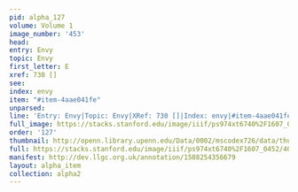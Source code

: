 ```yaml
---
pid: alpha_127
volume: Volume 1
image_number: '453'
head: 
entry: Envy
topic: Envy
first_letter: E
xref: 730 []
see: 
index: envy
item: "#item-4aae041fe"
unparsed: 
line: 'Entry: Envy|Topic: Envy|XRef: 730 []|Index: envy|#item-4aae041fe'
full_image: https://stacks.stanford.edu/image/iiif/ps974xt6740%2F1607_0452/full/full/0/default.jpg
order: '127'
thumbnail: http://openn.library.upenn.edu/Data/0002/mscodex726/data/thumb/1607_0452_thumb.jpg
full: https://stacks.stanford.edu/image/iiif/ps974xt6740%2F1607_0452/402,3948,3020,608/full/0/default.jpg
manifest: http://dev.llgc.org.uk/annotation/1508254356679
layout: alpha_item
collection: alpha2
---
```

